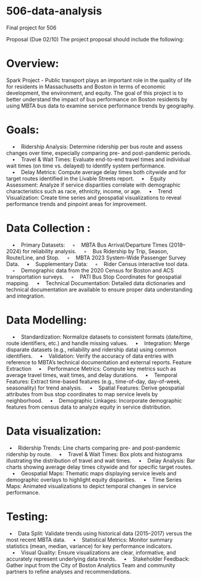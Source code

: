 # 506-data-analysis
Final project for 506


Proposal (Due 02/10)
The project proposal should include the following:

# Overview:
Spark Project - Public transport plays an important role in the quality of life for residents in Massachusetts and Boston in terms of economic development, the environment, and equity. The goal of this project is to better understand the impact of bus performance on Boston residents by using MBTA bus data to examine service performance trends by geography.

# Goals:
    •    Ridership Analysis: Determine ridership per bus route and assess changes over time, especially comparing pre- and post-pandemic periods.
    •    Travel & Wait Times: Evaluate end-to-end travel times and individual wait times (on time vs. delayed) to identify system performance.
    •    Delay Metrics: Compute average delay times both citywide and for target routes identified in the Livable Streets report.
    •    Equity Assessment: Analyze if service disparities correlate with demographic characteristics such as race, ethnicity, income, or age.
    •    Trend Visualization: Create time series and geospatial visualizations to reveal performance trends and pinpoint areas for improvement.

# Data Collection :
    •    Primary Datasets:
    ◦    MBTA Bus Arrival/Departure Times (2018–2024) for reliability analysis.
    ◦    Bus Ridership by Trip, Season, Route/Line, and Stop.
    ◦    MBTA 2023 System-Wide Passenger Survey Data.
    •    Supplementary Data:
    ◦    Rider Census interactive tool data.
    ◦    Demographic data from the 2020 Census for Boston and ACS transportation surveys.
    ◦    PATI Bus Stop Coordinates for geospatial mapping.
    •    Technical Documentation: Detailed data dictionaries and technical documentation are available to ensure proper data understanding and integration.
    
# Data Modelling: 
    •    Standardization: Normalize datasets to consistent formats (date/time, route identifiers, etc.) and handle missing values.
    •    Integration: Merge disparate datasets (e.g., reliability and ridership data) using common identifiers.
    •    Validation: Verify the accuracy of data entries with reference to MBTA’s technical documentation and external reports.
Feature Extraction
    •    Performance Metrics: Compute key metrics such as average travel times, wait times, and delay durations.
    •    Temporal Features: Extract time-based features (e.g., time-of-day, day-of-week, seasonality) for trend analysis.
    •    Spatial Features: Derive geospatial attributes from bus stop coordinates to map service levels by neighborhood.
    •    Demographic Linkages: Incorporate demographic features from census data to analyze equity in service distribution.
    
# Data visualization:
    •    Ridership Trends: Line charts comparing pre- and post-pandemic ridership by route.
    •    Travel & Wait Times: Box plots and histograms illustrating the distribution of travel and wait times.
    •    Delay Analysis: Bar charts showing average delay times citywide and for specific target routes.
    •    Geospatial Maps: Thematic maps displaying service levels and demographic overlays to highlight equity disparities.
    •    Time Series Maps: Animated visualizations to depict temporal changes in service performance.

# Testing: 
    •    Data Split: Validate trends using historical data (2015–2017) versus the most recent MBTA data.
    •    Statistical Metrics: Monitor summary statistics (mean, median, variance) for key performance indicators.
    •    Visual Quality: Ensure visualizations are clear, informative, and accurately represent underlying data trends.
    •    Stakeholder Feedback: Gather input from the City of Boston Analytics Team and community partners to refine analyses and recommendations.
